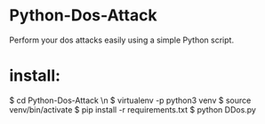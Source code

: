 # Python-Dos-Attack
Perform your dos attacks easily using a simple Python script.


# install: 

$ cd Python-Dos-Attack \n
$ virtualenv -p python3 venv
$ source venv/bin/activate
$ pip install -r requirements.txt
$ python DDos.py

